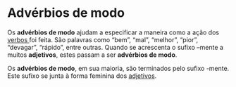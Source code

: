 # Advérbios de modo

Os **advérbios de modo** ajudam a especificar a maneira como a ação dos [verbos ](../verbos/)foi feita. São palavras como “bem”, “mal”, “melhor”, “pior”, “devagar”, “rápido”, entre outras. Quando se acrescenta o sufixo –mente a muitos **adjetivos**, estes passam a ser **advérbios de modo**.

Os **advérbios de modo**, em sua maioria, são terminados pelo sufixo -mente. Este sufixo se junta à forma feminina dos [adjetivos](../adjetivos.md).
